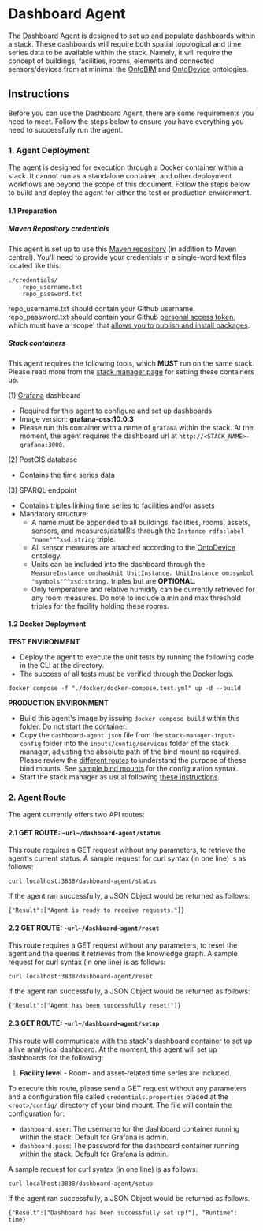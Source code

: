 # Dashboard Agent
The Dashboard Agent is designed to set up and populate dashboards within a stack. These dashboards will require both spatial topological and time series data to be available within the stack.
Namely, it will require the concept of buildings, facilities, rooms, elements and connected sensors/devices from at minimal the [OntoBIM](https://github.com/cambridge-cares/TheWorldAvatar/tree/main/JPS_Ontology/ontology/ontobim) and [OntoDevice](https://github.com/cambridge-cares/TheWorldAvatar/tree/main/JPS_Ontology/ontology/ontodevice) ontologies.

## Instructions
Before you can use the Dashboard Agent, there are some requirements you need to meet. Follow the steps below to ensure you have everything you need to successfully run the agent.
### 1. Agent Deployment
The agent is designed for execution through a Docker container within a stack. It cannot run as a standalone container, and other deployment workflows are beyond the scope of this document. 
Follow the steps below to build and deploy the agent for either the test or production environment.

#### 1.1 Preparation
##### Maven Repository credentials
This agent is set up to use this [Maven repository](https://maven.pkg.github.com/cambridge-cares/TheWorldAvatar/) (in addition to Maven central).
You'll need to provide your credentials in a single-word text files located like this:
```
./credentials/
    repo_username.txt
    repo_password.txt
```
repo_username.txt should contain your Github username. repo_password.txt should contain your Github [personal access token](https://docs.github.com/en/github/authenticating-to-github/creating-a-personal-access-token),
which must have a 'scope' that [allows you to publish and install packages](https://docs.github.com/en/packages/working-with-a-github-packages-registry/working-with-the-apache-maven-registry#authenticating-to-github-packages).

##### Stack containers
This agent requires the following tools, which **MUST** run on the same stack. Please read more from the [stack manager page](https://github.com/cambridge-cares/TheWorldAvatar/tree/main/Deploy/stacks/dynamic/stack-manager) for setting these containers up.

(1) [Grafana](https://grafana.com/docs/grafana/latest/) dashboard
- Required for this agent to configure and set up dashboards
- Image version: **grafana-oss:10.0.3** 
- Please run this container with a name of `grafana` within the stack. At the moment, the agent requires the dashboard url at `http://<STACK_NAME>-grafana:3000`.

(2) PostGIS database
- Contains the time series data

(3) SPARQL endpoint
- Contains triples linking time series to facilities and/or assets
- Mandatory structure:
  - A name must be appended to all buildings, facilities, rooms, assets, sensors, and measures/dataIRIs through the `Instance rdfs:label "name"^^xsd:string` triple.
  - All sensor measures are attached according to the [OntoDevice](https://github.com/cambridge-cares/TheWorldAvatar/tree/main/JPS_Ontology/ontology/ontodevice) ontology.
  - Units can be included into the dashboard through the `MeasureInstance om:hasUnit UnitInstance. UnitInstance om:symbol "symbols"^^xsd:string.` triples but are **OPTIONAL**.
  - Only temperature and relative humidity can be currently retrieved for any room measures. Do note to include a min and max threshold triples for the facility holding these rooms. 

#### 1.2 Docker Deployment
**TEST ENVIRONMENT**
- Deploy the agent to execute the unit tests by running the following code in the CLI at the <root> directory. 
- The success of all tests must be verified through the Docker logs.
```
docker compose -f "./docker/docker-compose.test.yml" up -d --build
```
**PRODUCTION ENVIRONMENT**
- Build this agent's image by issuing `docker compose build` within this folder. Do not start the container.
- Copy the `dashboard-agent.json` file from the `stack-manager-input-config` folder into the `inputs/config/services` folder of the stack manager, adjusting the absolute path of the bind mount as required. 
Please review the [different routes](#2-agent-route) to understand the purpose of these bind mounts. See [sample bind mounts](https://github.com/cambridge-cares/TheWorldAvatar/tree/main/Deploy/stacks/dynamic/stack-manager#bind-mounts) for the configuration syntax.
- Start the stack manager as usual following [these instructions](https://github.com/cambridge-cares/TheWorldAvatar/tree/main/Deploy/stacks/dynamic/stack-manager).

### 2. Agent Route
The agent currently offers two API routes:
#### 2.1 GET ROUTE: `~url~/dashboard-agent/status` 
This route requires a GET request without any parameters, to retrieve the agent's current status. A sample request for curl syntax (in one line) is as follows:
```
curl localhost:3838/dashboard-agent/status 
```
If the agent ran successfully, a JSON Object would be returned as follows:
```
{"Result":["Agent is ready to receive requests."]}
```

#### 2.2 GET ROUTE: `~url~/dashboard-agent/reset`
This route requires a GET request without any parameters, to reset the agent and the queries it retrieves from the knowledge graph. A sample request for curl syntax (in one line) is as follows:
```
curl localhost:3838/dashboard-agent/reset 
```
If the agent ran successfully, a JSON Object would be returned as follows:
```
{"Result":["Agent has been successfully reset!"]}
```

#### 2.3 GET ROUTE: `~url~/dashboard-agent/setup`
This route will communicate with the stack's dashboard container to set up a live analytical dashboard. At the moment, this agent will set up dashboards for the following:
1) **Facility level** - Room- and asset-related time series are included.

To execute this route, please send a GET request without any parameters and a configuration file called `credentials.properties` placed at the `<root>/config/` directory of your bind mount. 
The file will contain the configuration for:
- `dashboard.user`: The username for the dashboard container running within the stack. Default for Grafana is admin.
- `dashboard.pass`: The password for the dashboard container running within the stack. Default for Grafana is admin.

A sample request for curl syntax (in one line) is as follows:
```
curl localhost:3838/dashboard-agent/setup 
```
If the agent ran successfully, a JSON Object would be returned as follows.
```
{"Result":["Dashboard has been successfully set up!"], "Runtime": time}
```